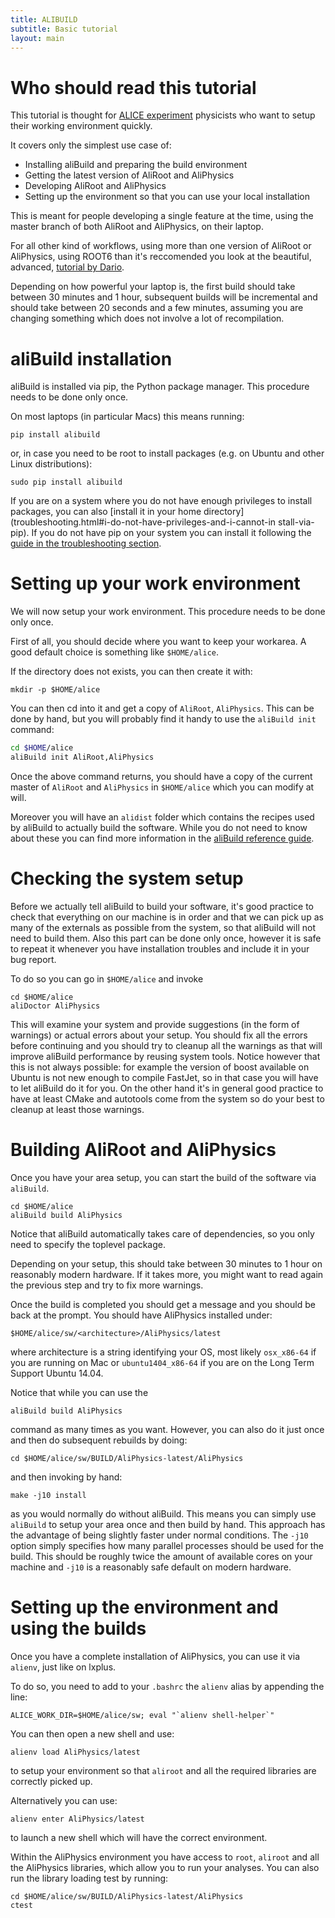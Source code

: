 ```yaml
---
title: ALIBUILD
subtitle: Basic tutorial
layout: main
---
```


# Who should read this tutorial

This tutorial is thought for [ALICE experiment](http://cern.ch/alice)
physicists who want to setup their working environment quickly.

It covers only the simplest use case of:

  - Installing aliBuild and preparing the build environment
  - Getting the latest version of AliRoot and AliPhysics
  - Developing AliRoot and AliPhysics
  - Setting up the environment so that you can use your local installation

This is meant for people developing a single feature at the time, using
the master branch of both AliRoot and AliPhysics, on their laptop.

For all other kind of workflows, using more than one
version of AliRoot or AliPhysics, using ROOT6 than it's
reccomended you look at the beautiful, advanced, [tutorial by
Dario](https://dberzano.github.io/alice/alibuild).

Depending on how powerful your laptop is, the first build should take
between 30 minutes and 1 hour, subsequent builds will be incremental
and should take between 20 seconds and a few minutes, assuming you are
changing something which does not involve a lot of recompilation.

# aliBuild installation

aliBuild is installed via pip, the Python package manager. This procedure
needs to be done only once.

On most laptops (in particular Macs) this means running:

    pip install alibuild

or, in case you need to be root to install packages (e.g. on Ubuntu and
other Linux distributions):

    sudo pip install alibuild

If you are on a system where you do not have enough privileges
to install packages, you can also [install it in your home
directory](troubleshooting.html#i-do-not-have-privileges-and-i-cannot-in
stall-via-pip). If you do not have pip on your system you
can install it following the [guide in the troubleshooting
section](troubleshooting.html#what-is-pip--how-do-i-install-it).

# Setting up your work environment

We will now setup your work environment. This procedure needs to be done
only once.

First of all, you should decide where you want to keep your workarea. A good
default choice is something like `$HOME/alice`.

If the directory does not exists, you can then create it with:

    mkdir -p $HOME/alice

You can then cd into it and get a copy of `AliRoot`, `AliPhysics`. This
can be done by hand, but you will probably find it handy to use the
`aliBuild init` command:

```bash
cd $HOME/alice
aliBuild init AliRoot,AliPhysics
```

Once the above command returns, you should have a copy of the current
master of `AliRoot` and `AliPhysics` in `$HOME/alice` which you can
modify at will.

Moreover you will have an `alidist` folder which contains the recipes
used by aliBuild to actually build the software. While you do not need
to know about these you can find more information in the [aliBuild
reference guide](reference.html).

# Checking the system setup

Before we actually tell aliBuild to build your software, it's good
practice to check that everything on our machine is in order and that
we can pick up as many of the externals as possible from the system,
so that aliBuild will not need to build them. Also this part can be
done only once, however it is safe to repeat it whenever you have
installation troubles and include it in your bug report.

To do so you can go in `$HOME/alice` and invoke

    cd $HOME/alice
    aliDoctor AliPhysics

This will examine your system and provide suggestions (in the form of
warnings) or actual errors about your setup. You should fix all the
errors before continuing and you should try to cleanup all the warnings
as that will improve aliBuild performance by reusing system tools.
Notice however that this is not always possible: for example the version
of boost available on Ubuntu is not new enough to compile FastJet, so in
that case you will have to let aliBuild do it for you. On the other hand
it's in general good practice to have at least CMake and autotools come
from the system so do your best to cleanup at least those warnings.

# Building AliRoot and AliPhysics

Once you have your area setup, you can start the build of the software via
`aliBuild`.

    cd $HOME/alice
    aliBuild build AliPhysics

Notice that aliBuild automatically takes care of dependencies, so you
only need to specify the toplevel package.

Depending on your setup, this should take between 30 minutes to 1 hour
on reasonably modern hardware. If it takes more, you might want to read
again the previous step and try to fix more warnings.

Once the build is completed you should get a message and you should be back
at the prompt. You should have AliPhysics installed under:

    $HOME/alice/sw/<architecture>/AliPhysics/latest

where architecture is a string identifying your OS, most likely
`osx_x86-64` if you are running on Mac or `ubuntu1404_x86-64` if you are
on the Long Term Support Ubuntu 14.04.

Notice that while you can use the

    aliBuild build AliPhysics

command as many times as you want. However, you can also do it just once
and then do subsequent rebuilds by doing:

    cd $HOME/alice/sw/BUILD/AliPhysics-latest/AliPhysics

and then invoking by hand:

    make -j10 install

as you would normally do without aliBuild. This means you can simply use
`aliBuild` to setup your area once and then build by hand. This approach
has the advantage of being slightly faster under normal conditions. The
`-j10` option simply specifies how many parallel processes should be
used for the build. This should be roughly twice the amount of available
cores on your machine and `-j10` is a reasonably safe default on modern
hardware.

# Setting up the environment and using the builds

Once you have a complete installation of AliPhysics, you can use it via
`alienv`, just like on lxplus.

To do so, you need to add to your `.bashrc` the `alienv` alias by
appending the line:

    ALICE_WORK_DIR=$HOME/alice/sw; eval "`alienv shell-helper`"

You can then open a new shell and use:

    alienv load AliPhysics/latest

to setup your environment so that `aliroot` and all the required
libraries are correctly picked up.

Alternatively you can use:

    alienv enter AliPhysics/latest

to launch a new shell which will have the correct environment.

Within the AliPhysics environment you have access to `root`, `aliroot` and all
the AliPhysics libraries, which allow you to run your analyses. You can also run
the library loading test by running:

    cd $HOME/alice/sw/BUILD/AliPhysics-latest/AliPhysics
    ctest
